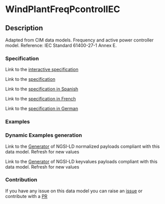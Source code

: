 # WindPlantFreqPcontrolIEC

## Description 

Adapted from CIM data models. Frequency and active power controller model.  Reference: IEC Standard 61400-27-1 Annex E.
### Specification

Link to the [interactive specification](https://swagger.lab.fiware.org/?url=https://smart-data-models.github.io/dataModel.EnergyCIM/WindPlantFreqPcontrolIEC/swagger.yaml)

Link to the [specification](https://smart-data-models.github.io/dataModel.EnergyCIM/WindPlantFreqPcontrolIEC/doc/spec.md)

Link to the [specification in Spanish](https://smart-data-models.github.io/dataModel.EnergyCIM/WindPlantFreqPcontrolIEC/doc/spec_ES.md)

Link to the [specification in French](https://smart-data-models.github.io/dataModel.EnergyCIM/WindPlantFreqPcontrolIEC/doc/spec_FR.md)

Link to the [specification in German](https://smart-data-models.github.io/dataModel.EnergyCIM/WindPlantFreqPcontrolIEC/doc/spec_DE.md)
### Examples
### Dynamic Examples generation

Link to the [Generator](https://smartdatamodels.org/extra/ngsi-ld_generator_v0.92.php?schemaUrl=https://raw.githubusercontent.com/smart-data-models/dataModel.EnergyCIM/master/WindPlantFreqPcontrolIEC/schema.json&email=info@smartdatamodels.org) of NGSI-LD normalized payloads compliant with this data model. Refresh for new values

Link to the [Generator](https://smartdatamodels.org/extra/ngsi-ld_generator_keyvalues_v0.92.php?schemaUrl=https://raw.githubusercontent.com/smart-data-models/dataModel.EnergyCIM/master/WindPlantFreqPcontrolIEC/schema.json&email=info@smartdatamodels.org) of NGSI-LD keyvalues payloads compliant with this data model. Refresh for new values
### Contribution

 If you have any issue on this data model you can raise an [issue](https://github.com/smart-data-models/dataModel.EnergyCIM/issues)  or contribute with a [PR](https://github.com/smart-data-models/dataModel.EnergyCIM/pulls)